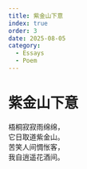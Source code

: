 ```yaml
---
title: 紫金山下意
index: true
order: 3
date: 2025-08-05
category:
  - Essays
  - Poem
---
```


# 紫金山下意

<div>

梧桐寂寂雨绵绵，  
它日取道紫金山。  
苦笑人间惆怅客，  
我自逍遥花酒间。

</div>
